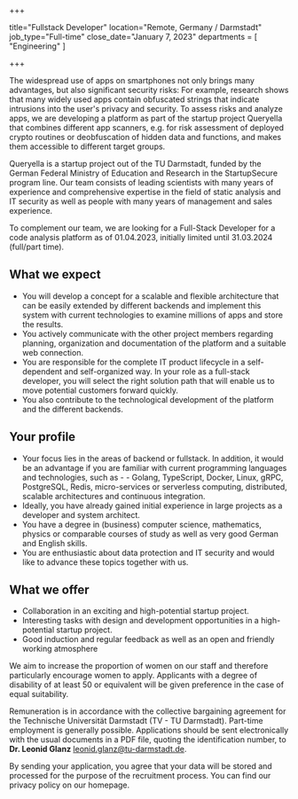 +++

title="Fullstack Developer"
location="Remote, Germany / Darmstadt"
job_type="Full-time"
close_date="January 7, 2023"
departments = [ "Engineering" ]

+++





The widespread use of apps on smartphones not only brings many advantages, but also significant security risks: For example, research shows that many widely used apps contain obfuscated strings that indicate intrusions into the user's privacy and security. To assess risks and analyze apps, we are developing a platform as part of the startup project Queryella that combines different app scanners, e.g. for risk assessment of deployed crypto routines or deobfuscation of hidden data and functions, and makes them accessible to different target groups. 

Queryella is a startup project out of the TU Darmstadt, funded by the German Federal Ministry of Education and Research in the StartupSecure program line. Our team consists of leading scientists with many years of experience and comprehensive expertise in the field of static analysis and IT security as well as people with many years of management and sales experience.

To complement our team, we are looking for a Full-Stack Developer for a code analysis platform as of 01.04.2023, initially limited until 31.03.2024 (full/part time).



## What we expect

- You will develop a concept for a scalable and flexible architecture that can be easily extended by different backends and implement this system with current technologies to examine millions of apps and store the results.
- You actively communicate with the other project members regarding planning, organization and documentation of the platform and a suitable web connection.
- You are responsible for the complete IT product lifecycle in a self-dependent and self-organized way. In your role as a full-stack developer, you will select the right solution path that will enable us to move potential customers forward quickly.
- You also contribute to the technological development of the platform and the different backends.

## Your profile

- Your focus lies in the areas of backend or fullstack. In addition, it would be an advantage if you are familiar with current programming languages and technologies, such as - - Golang, TypeScript, Docker, Linux, gRPC, PostgreSQL, Redis, micro-services or serverless computing, distributed, scalable architectures and continuous integration.
- Ideally, you have already gained initial experience in large projects as a developer and system architect.
- You have a degree in (business) computer science, mathematics, physics or comparable courses of study as well as very good German and English skills.
- You are enthusiastic about data protection and IT security and would like to advance these topics together with us.

## What we offer

- Collaboration in an exciting and high-potential startup project.
- Interesting tasks with design and development opportunities in a high-potential startup project.
- Good induction and regular feedback as well as an open and friendly working atmosphere


We aim to increase the proportion of women on our staff and therefore particularly encourage women to apply. Applicants with a degree of disability of at least 50 or equivalent will be given preference in the case of equal suitability.

Remuneration is in accordance with the collective bargaining agreement for the Technische Universität Darmstadt (TV - TU Darmstadt). Part-time employment is generally possible. Applications should be sent electronically with the usual documents in a PDF file, quoting the identification number, to **Dr. Leonid Glanz** leonid.glanz@tu-darmstadt.de.

By sending your application, you agree that your data will be stored and processed for the purpose of the recruitment process. You can find our privacy policy on our homepage.
